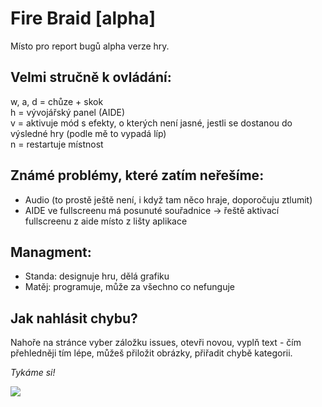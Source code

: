 # Fire Braid [alpha]
Místo pro report bugů alpha verze hry.

## Velmi stručně k ovládání:
w, a, d = chůze + skok  
h = vývojářský panel (AIDE)  
v = aktivuje mód s efekty, o kterých není jasné, jestli se dostanou do výsledné hry (podle mě to vypadá líp)  
n = restartuje místnost

## Známé problémy, které zatím neřešíme:
- Audio (to prostě ještě není, i když tam něco hraje, doporočuju ztlumit)
- AIDE ve fullscreenu má posunuté souřadnice -> řeště aktivací fullscreenu z aide místo z lišty aplikace

## Managment:
- Standa: designuje hru, dělá grafiku
- Matěj: programuje, může za všechno co nefunguje

## Jak nahlásit chybu?

Nahoře na stránce vyber záložku issues, otevři novou, vyplň text - čím přehledněji tím lépe, můžeš přiložit obrázky, přiřadit chybě kategorii. 

_Tykáme si!_ 

<img src="https://s31.postimg.cc/ke7hvlqq3/Fire_Braid_Title_Show.png">
